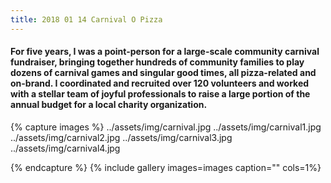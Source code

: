 ```yaml
---
title: 2018 01 14 Carnival O Pizza
---
```


#### For five years, I was a point-person for a large-scale community carnival fundraiser, bringing together hundreds of community families to play dozens of carnival games and singular good times, all pizza-related and on-brand. I coordinated and recruited over 120 volunteers and worked with a stellar team of joyful professionals to raise a large portion of the annual budget for a local charity organization. 
 
{% capture images %}
	../assets/img/carnival.jpg
  ../assets/img/carnival1.jpg
  ../assets/img/carnival2.jpg
  ../assets/img/carnival3.jpg
  ../assets/img/carnival4.jpg

{% endcapture %}
{% include gallery images=images caption="" cols=1%}

